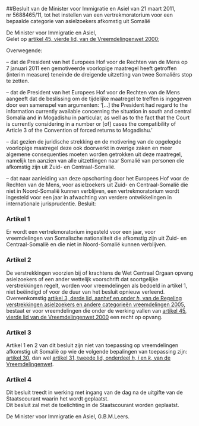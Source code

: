 <meta http-equiv='Content-Type' content='text/html; charset=utf-8' />

##Besluit van de Minister voor Immigratie en Asiel van 21 maart 2011, nr 5688465/11, tot het instellen van een vertrekmoratorium voor een bepaalde categorie van asielzoekers afkomstig uit Somalië

De Minister voor Immigratie en Asiel,  
Gelet op [artikel 45, vierde lid, van de Vreemdelingenwet 2000](../../../../../../../../../../wet/vreemdelingenwet/2000/BWBR0011823/README.md);

Overwegende:

– dat de President van het Europees Hof voor de Rechten van de Mens op 7 januari 2011 een gemotiveerde voorlopige maatregel heeft getroffen (interim measure) teneinde de dreigende uitzetting van twee Somaliërs stop te zetten.  

– dat de President van het Europees Hof voor de Rechten van de Mens aangeeft dat de beslissing om de tijdelijke maatregel te treffen is ingegeven door een samenspel van argumenten: ‘[…] the President had regard to the information currently available concerning the situation in south and central Somalia and in Mogadishu in particular, as well as to the fact that the Court is currently considering in a number or [of] cases the compatibility of Article 3 of the Convention of forced returns to Mogadishu.’  

– dat gezien de juridische strekking en de motivering van de opgelegde voorlopige maatregel deze ook doorwerkt in overige zaken en meer algemene consequenties moeten worden getrokken uit deze maatregel, namelijk ten aanzien van alle uitzettingen naar Somalië van personen die afkomstig zijn uit Zuid- en Centraal-Somalië.  

– dat naar aanleiding van deze opschorting door het Europees Hof voor de Rechten van de Mens, voor asielzoekers uit Zuid- en Centraal-Somalië die niet in Noord-Somalië kunnen verblijven, een vertrekmoratorium wordt ingesteld voor een jaar in afwachting van verdere ontwikkelingen in internationale jurisprudentie.     Besluit:    

### Artikel  1  

Er wordt een vertrekmoratorium ingesteld voor een jaar, voor vreemdelingen van Somalische nationaliteit die afkomstig zijn uit Zuid- en Centraal-Somalië en die niet in Noord-Somalië kunnen verblijven.  

### Artikel  2  

De verstrekkingen voorzien bij of krachtens de Wet Centraal Orgaan opvang asielzoekers of een ander wettelijk voorschrift dat soortgelijke verstrekkingen regelt, worden voor vreemdelingen als bedoeld in artikel 1, niet beëindigd of voor de duur van het besluit opnieuw verleend. Overeenkomstig [artikel 3, derde lid, aanhef en onder *h*, van de Regeling verstrekkingen asielzoekers en andere categorieën vreemdelingen 2005](../../../../../../../../../../ministeriele-regeling/regeling/verstrekkingen/asielzoekers/en/andere/categorieën/vreemdelingen/etc/BWBR0017959/README.md), bestaat er voor vreemdelingen die onder de werking vallen van [artikel 45, vierde lid van de Vreemdelingenwet 2000](../../../../../../../../../../wet/vreemdelingenwet/2000/BWBR0011823/README.md) een recht op opvang.  

### Artikel  3  

Artikel 1 en 2 van dit besluit zijn niet van toepassing op vreemdelingen afkomstig uit Somalië op wie de volgende bepalingen van toepassing zijn: [artikel 30](../../../../../../../../../../wet/vreemdelingenwet/2000/BWBR0011823/README.md), dan wel [artikel 31, tweede lid, onderdeel *h*, *i* en *k*, van de Vreemdelingenwet](../../../../../../../../../../wet/vreemdelingenwet/2000/BWBR0011823/README.md).  

### Artikel  4  

Dit besluit treedt in werking met ingang van de dag na de uitgifte van de Staatscourant waarin het wordt geplaatst.  
Dit besluit zal met de toelichting in de Staatscourant worden geplaatst.  

De 
Minister voor Immigratie en Asiel, 
G.B.M.Leers.   
